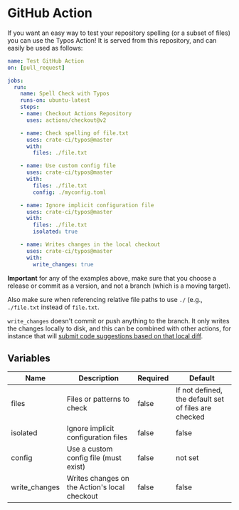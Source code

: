 # GitHub Action

If you want an easy way to test your repository spelling (or a subset of files)
you can use the Typos Action! It is served from this repository, and can
easily be used as follows:

```yaml
name: Test GitHub Action
on: [pull_request]

jobs:
  run:
    name: Spell Check with Typos
    runs-on: ubuntu-latest
    steps:
    - name: Checkout Actions Repository
      uses: actions/checkout@v2

    - name: Check spelling of file.txt
      uses: crate-ci/typos@master
      with: 
        files: ./file.txt

    - name: Use custom config file
      uses: crate-ci/typos@master
      with: 
        files: ./file.txt
        config: ./myconfig.toml

    - name: Ignore implicit configuration file
      uses: crate-ci/typos@master
      with: 
        files: ./file.txt
        isolated: true

    - name: Writes changes in the local checkout
      uses: crate-ci/typos@master
      with: 
        write_changes: true
```

**Important** for any of the examples above, make sure that you choose
a release or commit as a version, and not a branch (which is a moving target).

Also make sure when referencing relative file paths to use `./` (e.g., `./file.txt` instead of
`file.txt`.

`write_changes` doesn't commit or push anything to the branch. It only writes the changes locally
to disk, and this can be combined with other actions, for instance that will [submit code
suggestions based on that local diff](https://github.com/getsentry/action-git-diff-suggestions).

## Variables

| Name | Description | Required | Default |
|------|-------------|----------|---------|
| files| Files or patterns to check | false | If not defined, the default set of files are checked |
| isolated | Ignore implicit configuration files | false | false|
| config | Use a custom config file (must exist) | false | not set |
| write_changes | Writes changes on the Action's local checkout | false | false |
